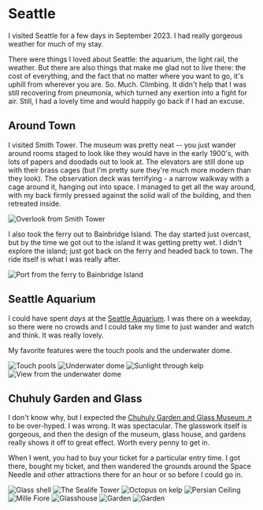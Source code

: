 # Seattle

I visited Seattle for a few days in September 2023. I had really gorgeous weather for much of my stay.

There were things I loved about Seattle: the aquarium, the light rail, the weather. But there are also things that make me glad not to live there: the cost of everything, and the fact that no matter where you want to go, it's uphill from wherever you are. So. Much. Climbing. It didn't help that I was still recovering from pneumonia, which turned any exertion into a fight for air. Still, I had a lovely time and would happily go back if I had an excuse.

## Around Town

I visited Smith Tower. The museum was pretty neat -- you just wander around rooms staged to look like they would have in the early 1900's, with lots of papers and doodads out to look at. The elevators are still done up with their brass cages (but I'm pretty sure they're much more modern than they look). The observation deck was terrifying - a narrow walkway with a cage around it, hanging out into space. I managed to get all the way around, with my back firmly pressed against the solid wall of the building, and then retreated inside.

<photo-gallery>
    <img src="/pages/places/seattle/20230922-views-02.jpg" title="Overlook from Smith Tower" />
</photo-gallery>

I also took the ferry out to Bainbridge Island. The day started just overcast, but by the time we got out to the island it was getting pretty wet. I didn't explore the island; just got back on the ferry and headed back to town. The ride itself is what I was really after.

<photo-gallery>
    <img src="/pages/places/seattle/20230923-views-01.jpg" title="Port from the ferry to Bainbridge Island" />
</photo-gallery>

## Seattle Aquarium

I could have spent _days_ at the [Seattle Aquarium](https://www.seattleaquarium.org/). I was there on a weekday, so there were no crowds and I could take my time to just wander and watch and think. It was really lovely.

My favorite features were the touch pools and the underwater dome.

<photo-gallery>
    <img src="/pages/places/seattle/20230921-aquarium-01.jpg" title="Touch pools"/>
    <img src="/pages/places/seattle/20230921-aquarium-02.jpg" title="Underwater dome"/>
    <img src="/pages/places/seattle/20230921-aquarium-03.jpg" title="Sunlight through kelp"/>
    <img src="/pages/places/seattle/20230921-aquarium-04.jpg" title="View from the underwater dome"/>
</photo-gallery>

## Chuhuly Garden and Glass

I don't know why, but I expected the [Chuhuly Garden and Glass Museum ↗️](https://www.chihulygardenandglass.com/) to be over-hyped. I was wrong. It was spectacular. The glasswork itself is gorgeous, and then the design of the museum, glass house, and gardens really shows it off to great effect. Worth every penny to get in.

When I went, you had to buy your ticket for a particular entry time. I got there, bought my ticket, and then wandered the grounds around the Space Needle and other attractions there for an hour or so before I could go in.

<photo-gallery>
    <img src="/pages/places/seattle/20230922-Chihuly-01.jpg" title="Glass shell"/>
    <img src="/pages/places/seattle/20230922-Chihuly-02.jpg" title="The Sealife Tower" />
    <img src="/pages/places/seattle/20230922-Chihuly-03.jpg" title="Octopus on kelp" />
    <img src="/pages/places/seattle/20230922-Chihuly-04.jpg" title="Persian Ceiling" />
    <img src="/pages/places/seattle/20230922-Chihuly-05.jpg" title="Mille Fiore" />
    <img src="/pages/places/seattle/20230922-Chihuly-06.jpg" title="Glasshouse" />
    <img src="/pages/places/seattle/20230922-Chihuly-07.jpg" title="Garden" />
    <img src="/pages/places/seattle/20230922-Chihuly-08.jpg" title="Garden" />
</photo-gallery>